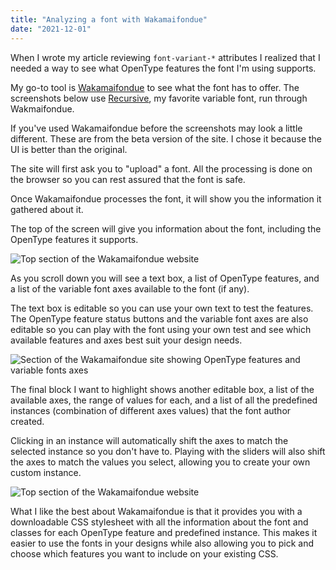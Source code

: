 ```yaml
---
title: "Analyzing a font with Wakamaifondue"
date: "2021-12-01"
---
```


When I wrote my article reviewing `font-variant-*` attributes I realized that I needed a way to see what OpenType features the font I'm using supports.

My go-to tool is [Wakamaifondue](https://wakamaifondue.com/) to see what the font has to offer. The screenshots below use [Recursive](https://www.recursive.design/), my favorite variable font, run through Wakmaifondue.

If you've used Wakamaifondue before the screenshots may look a little different. These are from the beta version of the site. I chose it because the UI is better than the original.

The site will first ask you to "upload" a font. All the processing is done on the browser so you can rest assured that the font is safe.

Once Wakamaifondue processes the font, it will show you the information it gathered about it.

The top of the screen will give you information about the font, including the OpenType features it supports.

![Top section of the Wakamaifondue website](https://res.cloudinary.com/dfh6ihzvj/image/upload/c_scale,w_500/f_auto,q_auto/new-wakamaifondue-01)

As you scroll down you will see a text box, a list of OpenType features, and a list of the variable font axes available to the font (if any).

The text box is editable so you can use your own text to test the features. The OpenType feature status buttons and the variable font axes are also editable so you can play with the font using your own test and see which available features and axes best suit your design needs.

![Section of the Wakamaifondue site showing OpenType features and variable fonts axes](https://res.cloudinary.com/dfh6ihzvj/image/upload/c_scale,w_500/f_auto,q_auto/new-wakamaifondue-02)

The final block I want to highlight shows another editable box, a list of the available axes, the range of values for each, and a list of all the predefined instances (combination of different axes values) that the font author created.

Clicking in an instance will automatically shift the axes to match the selected instance so you don't have to. Playing with the sliders will also shift the axes to match the values you select, allowing you to create your own custom instance.

![Top section of the Wakamaifondue website](https://res.cloudinary.com/dfh6ihzvj/image/upload/c_scale,w_500/f_auto,q_auto/new-wakamaifondue-03)

What I like the best about Wakamaifondue is that it provides you with a downloadable CSS stylesheet with all the information about the font and classes for each OpenType feature and predefined instance. This makes it easier to use the fonts in your designs while also allowing you to pick and choose which features you want to include on your existing CSS.
